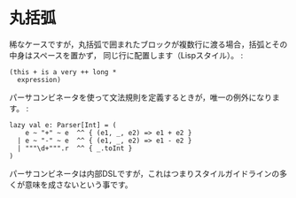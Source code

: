 丸括弧
======

稀なケースですが，丸括弧で囲まれたブロックが複数行に渡る場合，括弧とその中身はスペースを置かず，
同じ行に配置します（Lispスタイル）。 :

    (this + is a very ++ long *
      expression)

パーサコンビネータを使って文法規則を定義するときが，唯一の例外になります。
:

    lazy val e: Parser[Int] = (
        e ~ "+" ~ e  ^^ { (e1, _, e2) => e1 + e2 }
      | e ~ "-" ~ e  ^^ { (e1, _, e2) => e1 - e2 }
      | """\d+""".r  ^^ { _.toInt }
    )

パーサコンビネータは内部DSLですが，これはつまりスタイルガイドラインの多くが意味を成さないという事です。
